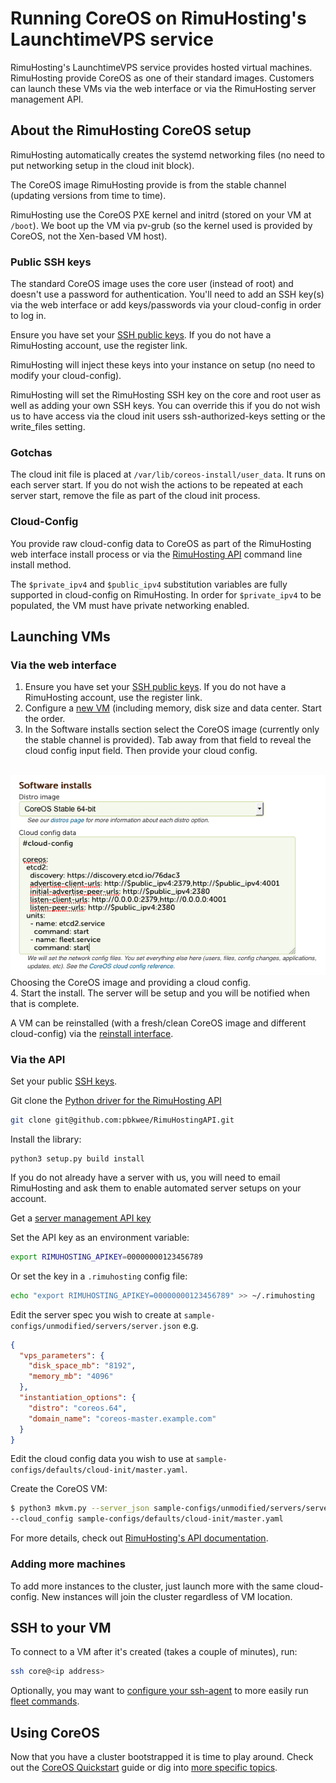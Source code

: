 # Running CoreOS on RimuHosting's LaunchtimeVPS service

RimuHosting's LaunchtimeVPS service provides hosted virtual machines.  RimuHosting provide CoreOS as one of their standard images.  Customers can launch these VMs via the web interface or via the RimuHosting server management API.

## About the RimuHosting CoreOS setup

RimuHosting automatically creates the systemd networking files (no need to put networking setup in the cloud init block).

The CoreOS image RimuHosting provide is from the stable channel (updating versions from time to time).

RimuHosting use the CoreOS PXE kernel and initrd (stored on your VM at `/boot`).  We boot up the VM via pv-grub (so the kernel used is provided by CoreOS, not the Xen-based VM host).

### Public SSH keys
The standard CoreOS image uses the core user (instead of root) and doesn't use a password for authentication. You'll need to add an SSH key(s) via the web interface or add keys/passwords via your cloud-config in order to log in.

Ensure you have set your [SSH public keys][rh-ssh-keys-page].  If you do not have a RimuHosting account, use the register link.

RimuHosting will inject these keys into your instance on setup (no need to modify your cloud-config).

RimuHosting will set the RimuHosting SSH key on the core and root user as well as adding your own SSH keys.  You can override this if you do not wish us to have access via the cloud init users ssh-authorized-keys setting or the write_files setting.

### Gotchas

The cloud init file is placed at `/var/lib/coreos-install/user_data`.  It runs on each server start.  If you do not wish the actions to be repeated at each server start, remove the file as part of the cloud init process.

### Cloud-Config

You provide raw cloud-config data to CoreOS as part of the RimuHosting web
interface install process or via the [RimuHosting API][rh-api-docs] command line install method.

The `$private_ipv4` and `$public_ipv4` substitution variables are fully
supported in cloud-config on RimuHosting. In order for `$private_ipv4` to be
populated, the VM must have private networking enabled.

## Launching VMs

### Via the web interface

1.  Ensure you have set your [SSH public keys][rh-ssh-keys-page].  If you do not have a RimuHosting account, use the register link.
2. Configure a [new VM][rh-variable-plan-page] (including memory, disk size and data center.  Start the order.
2. In the Software installs section select the CoreOS image (currently only the stable channel is provided).  Tab away from that field to reveal the cloud config input field.  Then provide your cloud config.<br/><br/>
<div class="row">
  <div class="col-lg-8 col-md-10 col-sm-8 col-xs-12 co-m-screenshot">
    <a href="rimuhosting-coreos-image-select-cloud-config.png">
      <img src="img/rimuhosting-coreos-image-select-cloud-config.png" />
    </a>
    <div class="co-m-screenshot-caption">Choosing the CoreOS image and providing a cloud config.</div>
  </div>
</div>
4.  Start the install.  The server will be setup and you will be notified when that is complete.

A VM can be reinstalled (with a fresh/clean CoreOS image and different cloud-config) via the [reinstall interface][rh-reinstall-page].

### Via the API

Set your public [SSH keys][rh-ssh-keys-page].

Git clone the [Python driver for the RimuHosting API][rh-python-driver-api]
```sh
git clone git@github.com:pbkwee/RimuHostingAPI.git
```

Install the library:
```
python3 setup.py build install
```

If you do not already have a server with us, you will need to email RimuHosting and ask them to enable automated server setups on your account.

Get a [server management API key][rh-api-keys-page]

Set the API key as an environment variable:

```sh
export RIMUHOSTING_APIKEY=00000000123456789
```

Or set the key in a `.rimuhosting` config file:
```sh
echo "export RIMUHOSTING_APIKEY=00000000123456789" >> ~/.rimuhosting
```

Edit the server spec you wish to create at `sample-configs/unmodified/servers/server.json` e.g. 

```json
{
  "vps_parameters": {
    "disk_space_mb": "8192",
    "memory_mb": "4096"
  },
  "instantiation_options": {
    "distro": "coreos.64",
    "domain_name": "coreos-master.example.com"
  }
}
```


Edit the cloud config data you wish to use at `sample-configs/defaults/cloud-init/master.yaml`.

Create the CoreOS VM:

```sh
$ python3 mkvm.py --server_json sample-configs/unmodified/servers/server.json \
--cloud_config sample-configs/defaults/cloud-init/master.yaml
```

For more details, check out [RimuHosting's API documentation][rh-api-docs].

### Adding more machines
To add more instances to the cluster, just launch more with the same
cloud-config. New instances will join the cluster regardless of VM location.

## SSH to your VM
To connect to a VM after it's created (takes a couple of minutes), run:

```sh
ssh core@<ip address>
```

Optionally, you may want to [configure your ssh-agent]({{site.baseurl}}/docs/launching-containers/launching/fleet-using-the-client/#remote-fleet-access) to more easily run [fleet commands]({{site.baseurl}}/docs/launching-containers/launching/launching-containers-fleet/).

## Using CoreOS

Now that you have a cluster bootstrapped it is time to play around.
Check out the [CoreOS Quickstart]({{site.baseurl}}/docs/quickstart) guide or dig into [more specific topics]({{site.baseurl}}/docs).

[rh-api-docs]: http://apidocs.rimuhosting.com/jaxrsdocs/index.html
[rh-ssh-keys-page]: https://launchtimevps.com/cp/sshkeys.jsp
[rh-variable-plan-page]: https://launchtimevps.com/#variable_plan
[rh-reinstall-page]: https://rimuhosting.com/cp/vps/disk/install.jsp
[rh-api-keys-page]: https://rimuhosting.com/cp/apikeys.jsp
[rh-python-driver-api]: https://github.com/pbkwee/RimuHostingAPI  
